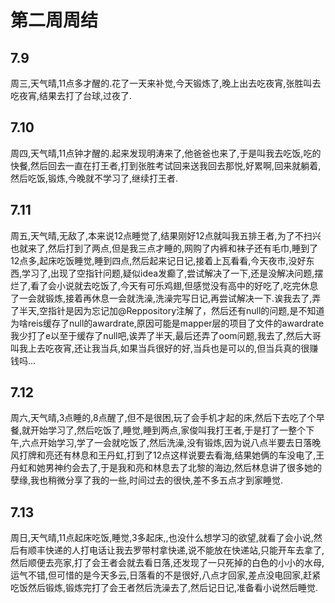 # 第二周周结

## 7.9
  周三,天气晴,11点多才醒的.花了一天来补觉,今天锻炼了,晚上出去吃夜宵,张胜叫去吃夜宵,结果去打了台球,过夜了.
## 7.10
  周四,天气晴,11点钟才醒的.起来发现明涛来了,他爸爸也来了,于是叫我去吃饭,吃的快餐,然后回去一直在打王者,打到张胜考试回来送我回去那悦,好累啊,回来就躺着,然后吃饭,锻炼,今晚就不学习了,继续打王者.
## 7.11
  周五,天气晴,无敌了,本来说12点睡觉了,结果刚好12点就叫我五排王者,为了不扫兴也就来了,然后打到了两点,但是我三点才睡的,网购了内裤和袜子还有毛巾,睡到了12点多,起床吃饭睡觉,睡到四点,然后起来记日记,接着上瓦看看,今天夜市,没好东西,学习了,出现了空指针问题,疑似idea发癫了,尝试解决了一下,还是没解决问题,摆烂了,看了会小说就去吃饭了,今天有可乐鸡翅,但感觉没有高中的好吃了,吃完休息了一会就锻炼,接着再休息一会就洗澡,洗澡完写日记,再尝试解决一下.诶我去了,弄了半天,空指针是因为忘记加@Reppository注解了，然后还有null的问题,是不知道为啥reis缓存了null的awardrate,原因可能是mapper层的项目了文件的awardrate我少打了e以至于缓存了null吧,诶弄了半天,最后还弄了oom问题,我去了,然后大哥叫我上去吃夜宵,还让我当兵,如果当兵很好的好,当兵也是可以的,但当兵真的很赚钱吗...
## 7.12
  周六,天气晴,3点睡的,8点醒了,但不是很困,玩了会手机才起的床,然后下去吃了个早餐,就开始学习了,然后吃饭了,睡觉,睡到两点,家俊叫我打王者,于是打了一整个下午,六点开始学习,学了一会就吃饭了,然后洗澡,没有锻炼,因为说八点半要去日落晚风打牌和亮还有林息和王丹虹,打到了12点这样说要去看海,结果她俩的车没电了,王丹虹和她男神约会去了,于是我和亮和林息去了北黎的海边,然后林息讲了很多她的孽缘,我也稍微分享了我的一些,时间过去的很快,差不多五点才到家睡觉.
## 7.13
  周日,天气晴,11点起床吃饭,睡觉,3多起床,,也没什么想学习的欲望,就看了会小说,然后有顺丰快递的人打电话让我去罗带村拿快递,说不能放在快递站,只能开车去拿了,然后顺便去亮家,打了会王者会就去看日落,还发现了一只死掉的白色的小小的水母,运气不错,但可惜的是今天多云,日落看的不是很好,八点才回家,差点没电回家,赶紧吃饭然后锻炼,锻炼完打了会王者然后洗澡去了,然后记日记,准备看小说然后睡觉.